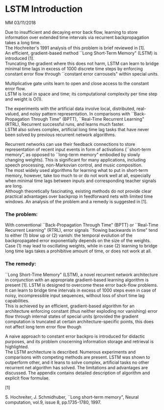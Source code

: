 # LSTM Introduction

MM 03/11/2018

Due to insufficient and decaying error back flow, learning to store information over extended time intervals via recurrent backpropagation takes a long time.  
 The Hochreiter's 1991 analysis of this problem is brief reviewed in \[1\].   
An efficient, gradient-based method \`\`Long Short-Term Memory" \(LSTM\) is introduced \[1\].  
 Truncating the gradient where this does not harm, LSTM can learn to bridge minimal time lags in excess of 1000 discrete time steps by enforcing constant error flow through \`\`constant error carrousels"  within special units.

Multiplicative gate units learn to open and close access to the constant error flow.  
LSTM is local in space and time; its computational complexity per time step and weight is O\(1\).

The experiments with the artificial data involve local, distributed, real-valued, and noisy pattern representation. In comparisons with \`\`Back-Propagation Through Time" \(BPTT\),  \`\`Real-Time Recurrent Learning" \(RTRL\), Recurrent successful runs, and learns much faster.  
 LSTM also solves complex, artificial long time lag tasks that have never been solved by previous recurrent network algorithms.

Recurrent networks can  use their feedback connections to store representation of recent input events in form of activations \(\`\`short-term memory", as opposed to \`\`long-term memory" embodied by slowly changing weights\). This is significant for many applications, including speech processing, non-Markovian control, and music composition.  
The most widely used algorithms for learning what to put in short-term memory, however, take too much to or do not work well at all, especially when minimal time lags between inputs and corresponding teacher signals are long.  
Although theoretically fascinating, existing methods do not provide clear practical advantages over backprop in feedforward nets with limited time windows. An analysis of the problem and a remedy is suggested in \[1\].

### The problem:

With conventional \`\`Back-Propagation Through Time" \(BPTT\) or \`\`Real-Time Recurrent Learning" \(RTRL\), error signals \`\`flowing backwards in time" tend to either \(1\) blow up or \(2\) vanish: the temporal evolution of the backpropagated error exponentially depends on the size of the weights. Case \(1\) may lead to oscillating weights, while in case \(2\) learning to bridge long time lags takes a prohibitive amount of time, or does not work at all.

### The remedy:

\`\`Long Short-Time Memory" \(LSTM\), a novel recurrent network architecture in conjunction with an appropriate gradient-based learning algorithm is present \[1\]. LSTM is designed to overcome these error back-flow problems. It can learn to bridge time intervals in excess of 1000 steps even in case of noisy, incompressible input sequences, without loss of short time lag capabilities.  
This is achieved by an efficient, gradient-based algorithm for an architecture enforcing constant \(thus neither exploding nor vanishing\) error flow through internal states of special units \(provided the gradient computation is truncated at certain architecture-specific points, this does not affect long term error flow though

A naive approach to constant error backpro is introduced for didactic purposes, and its problem cnocerning information storage and retrieval is highlighted.  
The LSTM architecture is described. Numerous experiments and comparisons with competing methods are present. LSTM was shown to outperform other, and it leans to solve complex, artificial tasks no other recurrent net algorithm has solved. The limitations and advantages are discussed. The appendix  contains detailed description of algorithm and explicit flow formulae.

\[1\]

S. Hochreiter, J. Schmidhuber, \`\`Long short-term memory", Neural computation, vol.9, issue 8, pp.1735-1780, 1997.

